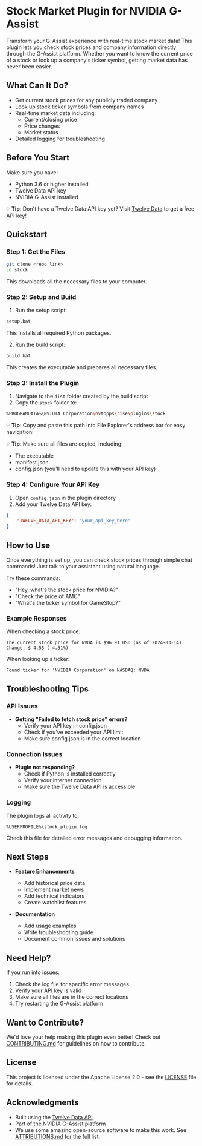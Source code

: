 # Stock Market Plugin for NVIDIA G-Assist

Transform your G-Assist experience with real-time stock market data! This plugin lets you check stock prices and company information directly through the G-Assist platform. Whether you want to know the current price of a stock or look up a company's ticker symbol, getting market data has never been easier.

## What Can It Do?
- Get current stock prices for any publicly traded company
- Look up stock ticker symbols from company names
- Real-time market data including:
  - Current/closing price
  - Price changes
  - Market status
- Detailed logging for troubleshooting

## Before You Start
Make sure you have:
- Python 3.6 or higher installed
- Twelve Data API key
- NVIDIA G-Assist installed

💡 **Tip**: Don't have a Twelve Data API key yet? Visit [Twelve Data](https://twelvedata.com/pricing) to get a free API key!

## Quickstart

### Step 1: Get the Files
```bash
git clone <repo link>
cd stock
```
This downloads all the necessary files to your computer.

### Step 2: Setup and Build
1. Run the setup script:
```bash
setup.bat
```
This installs all required Python packages.

2. Run the build script:
```bash
build.bat
```
This creates the executable and prepares all necessary files.

### Step 3: Install the Plugin
1. Navigate to the `dist` folder created by the build script
2. Copy the `stock` folder to:
```bash
%PROGRAMDATA%\NVIDIA Corporation\nvtopps\rise\plugins\stock
```
💡 **Tip**: Copy and paste this path into File Explorer's address bar for easy navigation!

💡 **Tip**: Make sure all files are copied, including:
- The executable
- manifest.json
- config.json (you'll need to update this with your API key)

### Step 4: Configure Your API Key
1. Open `config.json` in the plugin directory
2. Add your Twelve Data API key:
```json
{
    "TWELVE_DATA_API_KEY": "your_api_key_here"
}
```

## How to Use
Once everything is set up, you can check stock prices through simple chat commands! Just talk to your assistant using natural language.

Try these commands:
- "Hey, what's the stock price for NVIDIA?"
- "Check the price of AMC"
- "What's the ticker symbol for GameStop?"

### Example Responses

When checking a stock price:
```text
The current stock price for NVDA is $96.91 USD (as of 2024-03-14). Change: $-4.58 (-4.51%)
```

When looking up a ticker:
```text
Found ticker for 'NVIDIA Corporation' on NASDAQ: NVDA
```

## Troubleshooting Tips

### API Issues
- **Getting "Failed to fetch stock price" errors?**
  - Verify your API key in config.json
  - Check if you've exceeded your API limit
  - Make sure config.json is in the correct location

### Connection Issues
- **Plugin not responding?**
  - Check if Python is installed correctly
  - Verify your internet connection
  - Make sure the Twelve Data API is accessible

### Logging
The plugin logs all activity to:
```
%USERPROFILE%\stock_plugin.log
```
Check this file for detailed error messages and debugging information.

## Next Steps
- **Feature Enhancements**
  - Add historical price data
  - Implement market news
  - Add technical indicators
  - Create watchlist features

- **Documentation**
  - Add usage examples
  - Write troubleshooting guide
  - Document common issues and solutions

## Need Help?
If you run into issues:
1. Check the log file for specific error messages
2. Verify your API key is valid
3. Make sure all files are in the correct locations
4. Try restarting the G-Assist platform

## Want to Contribute?
We'd love your help making this plugin even better! Check out [CONTRIBUTING.md](CONTRIBUTING.md) for guidelines on how to contribute.

## License
This project is licensed under the Apache License 2.0 - see the [LICENSE](LICENSE) file for details.

## Acknowledgments
- Built using the [Twelve Data API](https://twelvedata.com/docs)
- Part of the NVIDIA G-Assist platform
- We use some amazing open-source software to make this work. See [ATTRIBUTIONS.md](ATTRIBUTIONS.md) for the full list.
